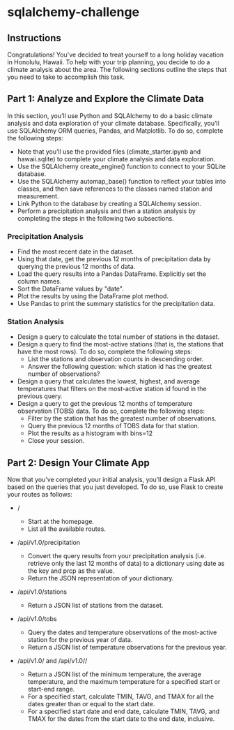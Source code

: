 # sqlalchemy-challenge  

## Instructions  
Congratulations! You've decided to treat yourself to a long holiday vacation in Honolulu, Hawaii. To help with your trip planning, you decide to do a climate analysis about the area. The following sections outline the steps that you need to take to accomplish this task.  

## Part 1: Analyze and Explore the Climate Data  
In this section, you’ll use Python and SQLAlchemy to do a basic climate analysis and data exploration of your climate database. Specifically, you’ll use SQLAlchemy ORM queries, Pandas, and Matplotlib. To do so, complete the following steps:  
* Note that you’ll use the provided files (climate_starter.ipynb and hawaii.sqlite) to complete your climate analysis and data exploration.  
* Use the SQLAlchemy create_engine() function to connect to your SQLite database.  
* Use the SQLAlchemy automap_base() function to reflect your tables into classes, and then save references to the classes named station and measurement.  
* Link Python to the database by creating a SQLAlchemy session.  
* Perform a precipitation analysis and then a station analysis by completing the steps in the following two subsections.

### Precipitation Analysis
* Find the most recent date in the dataset.  
* Using that date, get the previous 12 months of precipitation data by querying the previous 12 months of data.  
* Load the query results into a Pandas DataFrame. Explicitly set the column names.  
* Sort the DataFrame values by "date".  
* Plot the results by using the DataFrame plot method.  
* Use Pandas to print the summary statistics for the precipitation data.

### Station Analysis
* Design a query to calculate the total number of stations in the dataset.  
* Design a query to find the most-active stations (that is, the stations that have the most rows). To do so, complete the following steps:  
    * List the stations and observation counts in descending order.  
    * Answer the following question: which station id has the greatest number of observations?  
* Design a query that calculates the lowest, highest, and average temperatures that filters on the most-active station id found in the previous query.  
* Design a query to get the previous 12 months of temperature observation (TOBS) data. To do so, complete the following steps:  
    * Filter by the station that has the greatest number of observations.  
    * Query the previous 12 months of TOBS data for that station.  
    * Plot the results as a histogram with bins=12  
    * Close your session.  

## Part 2: Design Your Climate App
Now that you’ve completed your initial analysis, you’ll design a Flask API based on the queries that you just developed. To do so, use Flask to create your routes as follows:

* /  
    * Start at the homepage.  
    * List all the available routes.

* /api/v1.0/precipitation  
    * Convert the query results from your precipitation analysis (i.e. retrieve only the last 12 months of data) to a dictionary using date as the key and prcp as the value.  
    * Return the JSON representation of your dictionary.  

* /api/v1.0/stations  
    * Return a JSON list of stations from the dataset.  

* /api/v1.0/tobs  
    * Query the dates and temperature observations of the most-active station for the previous year of data.  
    * Return a JSON list of temperature observations for the previous year.

* /api/v1.0/<start> and /api/v1.0/<start>/<end>  
    * Return a JSON list of the minimum temperature, the average temperature, and the maximum temperature for a specified start or start-end range.  
    * For a specified start, calculate TMIN, TAVG, and TMAX for all the dates greater than or equal to the start date.  
    * For a specified start date and end date, calculate TMIN, TAVG, and TMAX for the dates from the start date to the end date, inclusive.
